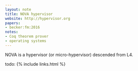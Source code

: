 ```yaml
---
layout: note
title: NOVA hypervisor
website: http://hypervisor.org
papers:
- becker:fm:2016
notes:
- Coq theorem prover
- operating systems
---
```


NOVA is a hypervisor (or micro-hypervisor) descended from L4.

todo:
{% include links.html %}
